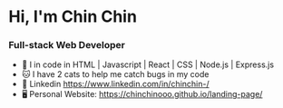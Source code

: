 # Hi, I'm Chin Chin</h1>
### Full-stack Web Developer

- 🌱 I in code in HTML | Javascript | React | CSS | Node.js | Express.js
- 🐱 I have 2 cats to help me catch bugs in my code
- 💼 Linkedin https://www.linkedin.com/in/chinchin-/
- 🖥️ Personal Website: https://chinchinooo.github.io/landing-page/
